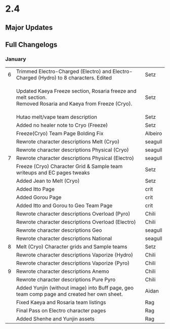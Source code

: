 # 2.4

## Major Updates

## Full Changelogs

### January

|   |                                                                                                                        |         |
| - | ---------------------------------------------------------------------------------------------------------------------- | ------- |
| 6 | Trimmed Electro-Charged (Electro) and Electro-Charged (Hydro) to 8 characters. Edited                                  | Setz    |
|   | <p>Updated Kaeya Freeze section, Rosaria freeze and melt section.<br>Removed Rosaria and Kaeya from Freeze (Cryo).</p> | Setz    |
|   | Hutao melt/vape team description                                                                                       | Setz    |
|   | Added no healer note to Cryo (Freeze)                                                                                  | Setz    |
|   | Freeze(Cryo) Team Page Bolding Fix                                                                                     | Albeiro |
|   | Rewrote character descriptions Melt (Cryo)                                                                             | seagull |
|   | Rewrote character descriptions Physical (Cryo)                                                                         | seagull |
| 7 | Rewrote character descriptions Physical (Electro)                                                                      | seagull |
|   | Freeze (Cryo) Character Grid & Sample team writeups and EC pages tweaks                                                | Setz    |
|   | Added Jean to Melt (Cryo)                                                                                              | Setz    |
|   | Added Itto Page                                                                                                        | crit    |
|   | Added Gorou Page                                                                                                       | crit    |
|   | Added Itto and Gorou to Geo Team Page                                                                                  | crit    |
|   | Rewrote character descriptions Overload (Pyro)                                                                         | Chili   |
|   | Rewrote character descriptions Overload (Electro)                                                                      | Chili   |
|   | Rewrote character descriptions Geo                                                                                     | seagull |
|   | Rewrote character descriptions National                                                                                | seagull |
| 8 | Melt (Cryo) Character grids and Sample teams                                                                           | Setz    |
|   | Rewrote character descriptions Vaporize (Hydro)                                                                        | Chili   |
|   | Rewrote character descriptions Vaporize (Pyro)                                                                         | Chili   |
| 9 | Rewrote character descriptions Anemo                                                                                   | Chili   |
|   | Rewrote character descriptions Pure Pyro                                                                               | Chili   |
|   | Added Yunjin (without image) into Buff page, geo team comp page and created her own sheet.                             | Aidan   |
|   | Fixed Kaeya and Rosaria team listings                                                                                  | Rag     |
|   | Final Pass on Electro character pages                                                                                  | Rag     |
|   | Added Shenhe and Yunjin assets                                                                                         | Rag     |

